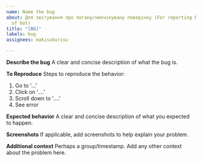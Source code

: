 ```yaml
---
name: Name the bug
about: Для звітування про погану/неочікувану поведінку (For reporting bad behavior
  of bot)
title: "[BG]"
labels: bug
assignees: makisukurisu

---
```


**Describe the bug**
A clear and concise description of what the bug is.

**To Reproduce**
Steps to reproduce the behavior:
1. Go to '...'
2. Click on '....'
3. Scroll down to '....'
4. See error

**Expected behavior**
A clear and concise description of what you expected to happen.

**Screenshots**
If applicable, add screenshots to help explain your problem.

**Additional context**
Perhaps a group/timestamp.
Add any other context about the problem here.
